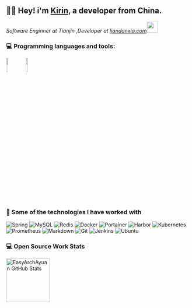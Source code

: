 ## :man_technologist: Hey! i'm [Kirin](https://github.com/EasyArchAyuan/), a developer from China.

<p><em>Software Enginner at Tianjin ,</a>Developer at <a href="https://liandanxia.com/">liandanxia.com</a><img src="https://media.giphy.com/media/WUlplcMpOCEmTGBtBW/giphy.gif" width="30"> 
</em></p>

### :computer: Programming languages and tools: 
<code><img width="10%" src="https://www.vectorlogo.zone/logos/java/java-ar21.svg"></code>
<code><img width="10%" src="https://www.vectorlogo.zone/logos/golang/golang-ar21.svg"></code>

### :rocket: Some of the technologies I have worked with
![Spring](https://img.shields.io/badge/-Spring-000000?style=flat&logo=Spring)
![MySQL](https://img.shields.io/badge/-MySQL-000000?style=flat&logo=MySQL)
![Redis](https://img.shields.io/badge/-Redis-000000?style=flat&logo=Redis)
![Docker](https://img.shields.io/badge/-Docker-000000?style=flat&logo=Docker)
![Portainer](https://img.shields.io/badge/-Portainer-000000?style=flat&logo=Portainer)
![Harbor](https://img.shields.io/badge/-Harbor-000000?style=flat&logo=Harbor)
![Kubernetes](https://img.shields.io/badge/-Kubernetes-000000?style=flat&logo=Kubernetes)
![Prometheus](https://img.shields.io/badge/-Prometheus-000000?style=flat&logo=Prometheus)
![Markdown](https://img.shields.io/badge/-Markdown-000000?style=flat&logo=Markdown)
![Git](https://img.shields.io/badge/-Git-000000?style=flat&logo=git)
![Jenkins](https://img.shields.io/badge/-Jenkins-000000?style=flat&logo=Jenkins)
![Ubuntu](https://img.shields.io/badge/-Ubuntu-000000?style=flat&logo=Ubuntu)

### 💻 Open Source Work Stats

<a href="https://https://dromara.org">
<img height="120px" src="https://github-readme-stats.vercel.app/api?username=EasyArchAyuan&hide_title=true&hide_border=true&show_icons=true&include_all_commits=true&count_private=true&line_height=21&text_color=000&icon_color=000&bg_color=0,ea6161,ffc64d,fffc4d,52fa5a&theme=graywhite" alt="EasyArchAyuan GitHub Stats"/>
</a>

